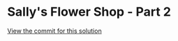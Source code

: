 # Sally's Flower Shop - Part 2

[View the commit for this solution](https://github.com/odoo-ps/psae-btco/commit/bfc90b73ec1030971c4b4350c8ae35f9284b3036)